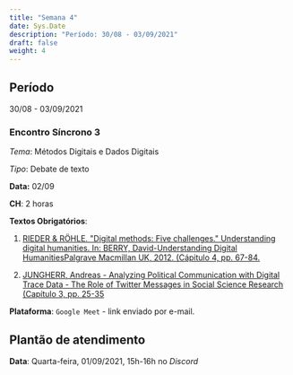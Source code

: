 ```yaml
---
title: "Semana 4"
date: Sys.Date
description: "Período: 30/08 - 03/09/2021"
draft: false
weight: 4
---
```


## Período

30/08 - 03/09/2021

### Encontro Síncrono 3

*Tema*: Métodos Digitais e Dados Digitais

*Tipo*: Debate de texto

**Data:** 02/09

**CH**: 2 horas

**Textos Obrigatórios**:

1. [RIEDER & RÖHLE. "Digital methods: Five challenges." Understanding digital humanities. In: BERRY, David-Understanding Digital HumanitiesPalgrave Macmillan UK, 2012. (Cápitulo 4, pp. 67-84.](http://libgen.rs/search.php?req=Understanding+digital+humanities&lg_topic=libgen&open=0&view=simple&res=25&phrase=1&column=def)

2. [JUNGHERR, Andreas - Analyzing Political Communication with Digital Trace Data - The Role of Twitter Messages in Social Science Research (Capítulo 3, pp. 25-35](http://libgen.rs/search.php?req=Analyzing+Political+Communication+with+Digital+Trace+Data&open=0&res=25&view=simple&phrase=1&column=def)


**Plataforma**: `Google Meet` - link enviado por e-mail.

## Plantão de atendimento

**Data**: Quarta-feira, 01/09/2021, 15h-16h no *Discord*
